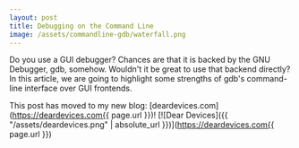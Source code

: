 ```yaml
---
layout: post
title: Debugging on the Command Line
image: /assets/commandline-gdb/waterfall.png
---
```


Do you use a GUI debugger? Chances are that it is backed by the GNU Debugger, gdb, somehow. Wouldn't it be great to use that backend directly? In this article, we are going to highlight some strengths of gdb's command-line interface over GUI frontends.

<!--more-->

This post has moved to my new blog: [deardevices.com](https://deardevices.com{{ page.url }})!
[![Dear Devices]({{ "/assets/deardevices.png" | absolute_url }})](https://deardevices.com{{ page.url }})
